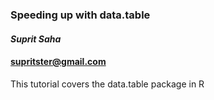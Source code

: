 ### Speeding up with data.table
#### *Suprit Saha*
#### <supritster@gmail.com>

This tutorial covers the data.table package in R
